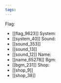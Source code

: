 ```yaml
---
tags:
---
```

Flag:
- [[flag_9623]]
System:
- [[system_40]]
Sound:
- [[sound_353]]
- [[sound_13]]
- [[sound_12]]
Name:
- [[name_65278]]
Bgm:
- [[bgm_231]]
Shop:
- [[shop_9]]
- [[shop_38]]
